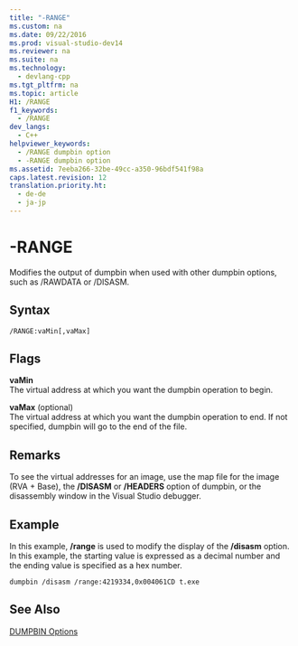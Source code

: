 ```yaml
---
title: "-RANGE"
ms.custom: na
ms.date: 09/22/2016
ms.prod: visual-studio-dev14
ms.reviewer: na
ms.suite: na
ms.technology: 
  - devlang-cpp
ms.tgt_pltfrm: na
ms.topic: article
H1: /RANGE
f1_keywords: 
  - /RANGE
dev_langs: 
  - C++
helpviewer_keywords: 
  - /RANGE dumpbin option
  - -RANGE dumpbin option
ms.assetid: 7eeba266-32be-49cc-a350-96bdf541f98a
caps.latest.revision: 12
translation.priority.ht: 
  - de-de
  - ja-jp
---
```

# -RANGE
Modifies the output of dumpbin when used with other dumpbin options, such as /RAWDATA or /DISASM.  
  
## Syntax  
  
```  
/RANGE:vaMin[,vaMax]  
```  
  
## Flags  
 **vaMin**  
 The virtual address at which you want the dumpbin operation to begin.  
  
 **vaMax** (optional)  
 The virtual address at which you want the dumpbin operation to end. If not specified, dumpbin will go to the end of the file.  
  
## Remarks  
 To see the virtual addresses for an image, use the map file for the image (RVA + Base), the **/DISASM** or **/HEADERS** option of dumpbin, or the disassembly window in the Visual Studio debugger.  
  
## Example  
 In this example, **/range** is used to modify the display of the **/disasm** option. In this example, the starting value is expressed as a decimal number and the ending value is specified as a hex number.  
  
```  
dumpbin /disasm /range:4219334,0x004061CD t.exe  
```  
  
## See Also  
 [DUMPBIN Options](../vs140/dumpbin-options.md)
